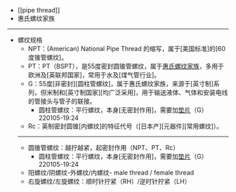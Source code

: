 - [[pipe thread]]
- 惠氏螺纹家族
- ---
- 螺纹规格
    - NPT：(American) National Pipe Thread 的缩写，属于[美国标准]的[60度锥管螺纹]。
    - PT：PT（BSPT），是55度密封圆锥管螺纹，属于[惠氏螺纹家族](((bZdnBr8dj)))，多用于欧洲及[英联邦国家]，常用于水及[煤气管行业]。
    - G：55度[非密封][圆柱管螺纹]，属于惠氏螺纹家族，来源于[英寸制]系列，但米制和[英寸制国家][均广泛采用]，用于输送液体、气体和安装电线的管接头与管子的联接。
        - 圆柱管螺纹：平行螺纹，本身[无密封作用]，需要加[垫片]([[gasket]])（G）
220105-19:24
    - Rc：英制密封圆锥[内螺纹]的特征代号（[日本产][元器件][常用螺纹]）。
    - ---
    - 圆锥管螺纹：越拧越紧，起密封作用（NPT、PT、Rc）
        - 圆柱管螺纹：平行螺纹，本身[无密封作用]，需要加[垫片]([[gasket]])（G）
220105-19:24
    - 阳螺纹/阴螺纹-外螺纹/内螺纹- male thread / female thread
    - 右旋螺纹/左旋螺纹：顺时针拧紧（RH）/逆时针拧紧（LH）
